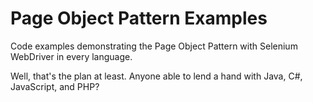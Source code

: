 # Page Object Pattern Examples

Code examples demonstrating the Page Object Pattern with Selenium WebDriver in every language.

Well, that's the plan at least. Anyone able to lend a hand with Java, C#, JavaScript, and PHP?
